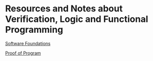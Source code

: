 # Resources and Notes about Verification, Logic and Functional Programming

[Software Foundations](https://softwarefoundations.cis.upenn.edu/)

[Proof of Program](https://marche.gitlabpages.inria.fr/lecture-deductive-verif/index.html#organisation)

